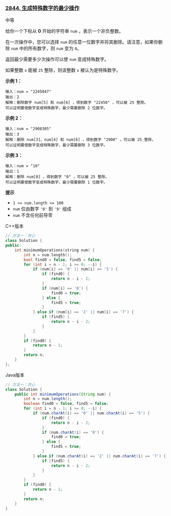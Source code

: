 ### [2844. 生成特殊数字的最少操作](https://leetcode.cn/problems/minimum-operations-to-make-a-special-number/)

中等

给你一个下标从 **0** 开始的字符串 `num` ，表示一个非负整数。

在一次操作中，您可以选择 `num` 的任意一位数字并将其删除。请注意，如果你删除 `num` 中的所有数字，则 `num` 变为 `0`。

返回最少需要多少次操作可以使 `num` 变成特殊数字。

如果整数 `x` 能被 `25` 整除，则该整数 `x` 被认为是特殊数字。

**示例 1：**

```
输入：num = "2245047"
输出：2
解释：删除数字 num[5] 和 num[6] ，得到数字 "22450" ，可以被 25 整除。
可以证明要使数字变成特殊数字，最少需要删除 2 位数字。
```

**示例 2：**

```
输入：num = "2908305"
输出：3
解释：删除 num[3]、num[4] 和 num[6] ，得到数字 "2900" ，可以被 25 整除。
可以证明要使数字变成特殊数字，最少需要删除 3 位数字。
```

**示例 3：**

```
输入：num = "10"
输出：1
解释：删除 num[0] ，得到数字 "0" ，可以被 25 整除。
可以证明要使数字变成特殊数字，最少需要删除 1 位数字。
```

**提示**

- `1 <= num.length <= 100`
- `num` 仅由数字 `'0'` 到 `'9'` 组成
- `num` 不含任何前导零

C++版本

```c++
// 方法一：贪心
class Solution {
public:
    int minimumOperations(string num) {
        int n = num.length();
        bool find0 = false, find5 = false;
        for (int i = n - 1; i >= 0; --i) {
            if (num[i] == '0' || num[i] == '5') {
                if (find0) {
                    return n - i - 2;
                }
                if (num[i] == '0') {
                    find0 = true;
                } else {
                    find5 = true;
                }
            } else if (num[i] == '2' || num[i] == '7') {
                if (find5) {
                    return n - i - 2;
                }
            }
        }
        if (find0) {
            return n - 1;
        }
        return n;
    }
};
```

Java版本

```java
// 方法一：贪心
class Solution {
    public int minimumOperations(String num) {
        int n = num.length();
        boolean find0 = false, find5 = false;
        for (int i = n - 1; i >= 0; --i) {
            if (num.charAt(i) == '0' || num.charAt(i) == '5') {
                if (find0) {
                    return n - i - 2;
                }
                if (num.charAt(i) == '0') {
                    find0 = true;
                } else {
                    find5 = true;
                }
            } else if (num.charAt(i) == '2' || num.charAt(i) == '7') {
                if (find5) {
                    return n - i - 2;
                }
            }
        }
        if (find0) {
            return n - 1;
        }
        return n;
    }
}
```

